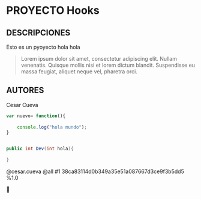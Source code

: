 PROYECTO Hooks
==============

DESCRIPCIONES
-------------

Esto es un pyoyecto hola hola


>Lorem ipsum dolor sit amet, consectetur adipiscing elit. Nullam venenatis.
>Quisque mollis nisi et lorem dictum blandit. Suspendisse eu massa feugiat, aliquet neque vel, pharetra orci.

AUTORES
-------

Cesar Cueva

```javascript
var nuevo= function(){
    
    console.log("hola mundo");
}

```


```java

public int Dev(int hola){
    
}

```

@cesar.cueva
@all
#1
38ca83114d0b349a35e51a087667d3ce9f3b5dd5 
%1.0


:poop:

